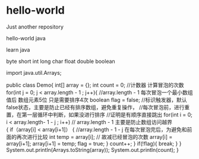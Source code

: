 # hello-world
Just another repository

hello-world  java 

learn java 

byte short int long   char float double boolean 

import  java.util.Arrays;

public class Demo{
	int[] array = {};
	int count =  0;                                        //计数器 计算冒泡的次数
	for(int j = 0; j < array.length - 1 ; j++){            //array.length - 1  每次冒泡一个最小数组值后 数组元素5位 只是需要排序4次
		boolean flag = false;                                //标识触发器，默认false状态，主要是防止已经有排序数组，避免重复操作，
                           					                     //每次冒泡前，进行重置，在第一层循环中判断，如果没进行排序
						                                             //证明是有顺序直接跳出
		for(int i = 0; i < array.length- 1 - j ; i++)        // array.length - 1 主要是防止数组访问越界  
		{                if（array[i] < array[i+1]）
			{                                                  //array.length - 1 - j  在每次冒泡完后，为避免和前面的再次进行比较 
			          int temp = array[i];                     //                      故减已经冒泡的次数
			          array[i] = array[i+1];
			          array[i+1] = temp;
			          flag = true;
			}
			count++;
		}
		if(!flag){
		      break;
		}
	}
	System.out.println(Arrays.toString(array));
	System.out.println(count);
}


